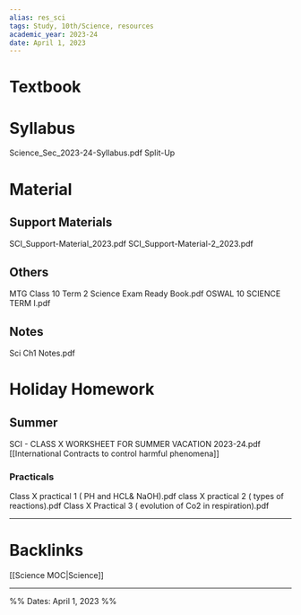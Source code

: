 ```yaml
---
alias: res_sci
tags: Study, 10th/Science, resources
academic_year: 2023-24
date: April 1, 2023
---
```

# Textbook

# Syllabus
Science_Sec_2023-24-Syllabus.pdf
Split-Up

# Material
## Support Materials
SCI_Support-Material_2023.pdf
SCI_Support-Material-2_2023.pdf
## Others
MTG Class 10 Term 2 Science Exam Ready Book.pdf
OSWAL 10 SCIENCE TERM I.pdf
## Notes
Sci Ch1 Notes.pdf
# Holiday Homework
## Summer
SCI - CLASS X WORKSHEET FOR SUMMER VACATION 2023-24.pdf
	[[International Contracts to control harmful phenomena]]
### Practicals
Class X practical 1 ( PH and HCL& NaOH).pdf
class X practical 2 ( types of reactions).pdf
Class X Practical 3 ( evolution of Co2 in respiration).pdf

---
# Backlinks

[[Science MOC|Science]]

---
%%
Dates: April 1, 2023
%%